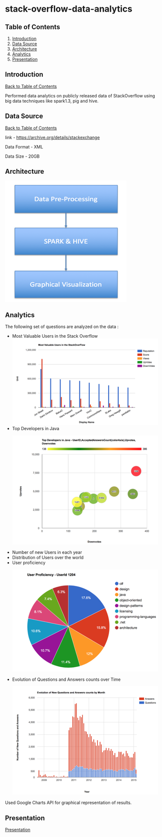 # stack-overflow-data-analytics

## Table of Contents
1. [Introduction](README.md#introduction)
2. [Data Source](README.md#data-source)
3. [Architecture](README.md#architecture)
4. [Analytics](README.md#analytics)
5. [Presentation](README.md#presentation)

## Introduction
[Back to Table of Contents](README.md#table-of-contents)

Performed data analytics on publicly released data of StackOverflow using big data techniques like spark1.3, pig and hive.

## Data Source
[Back to Table of Contents](README.md#table-of-contents)

link - https://archive.org/details/stackexchange

Data Format - XML

Data Size - 20GB

## Architecture

<img src="images/architecture.png" height=400px width=400px align="middle"/>

## Analytics
The following set of questions are analyzed on the data :
<ul>
<li>Most Valuable Users in the Stack Overflow <img src="images/valuableusers.png" width=800px /></li>

<li>Top Developers in Java</li>

![alt text](images/javadevelopers.png?raw=true "Java Developers")

<li>Number of new Users in each year</li>
<li>Distribution of Users over the world</li>
<li>User proficiency</li>

![alt text](images/userproficiency.png?raw=true "User Proficiency")

<li>Evolution of Questions and Answers counts over Time</li>

![alt text](images/questionsandanswers.png?raw=true "Questions and Answers Growth")
</ul>

Used Google Charts API for graphical representation of results.

## Presentation
[Presentation](http://bit.ly/stackoverflowanalytics)
